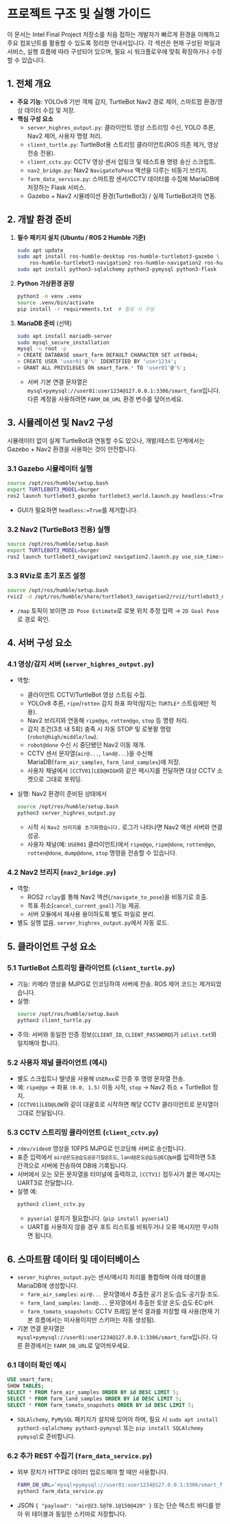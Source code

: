 # 프로젝트 구조 및 실행 가이드

이 문서는 Intel Final Project 저장소를 처음 접하는 개발자가 빠르게 환경을 이해하고 주요 컴포넌트를 활용할 수 있도록 정리한 안내서입니다. 각 섹션은 현재 구성된 파일과 서비스, 실행 흐름에 따라 구성되어 있으며, 필요 시 워크플로우에 맞춰 확장하거나 수정할 수 있습니다.

## 1. 전체 개요
- **주요 기능**: YOLOv8 기반 객체 감지, TurtleBot Nav2 경로 제어, 스마트팜 환경/영상 데이터 수집 및 저장.
- **핵심 구성 요소**
  - `server_highres_output.py`: 클라이언트 영상 스트리밍 수신, YOLO 추론, Nav2 제어, 사용자 명령 처리.
  - `client_turtle.py`: TurtleBot용 스트리밍 클라이언트(ROS 의존 제거, 영상 전송 전용).
  - `client_cctv.py`: CCTV 영상·센서 업링크 및 테스트용 명령 송신 스크립트.
  - `nav2_bridge.py`: Nav2 `NavigateToPose` 액션을 다루는 비동기 브리지.
  - `farm_data_service.py`: 스마트팜 센서/CCTV 데이터를 수집해 MariaDB에 저장하는 Flask 서비스.
  - Gazebo + Nav2 시뮬레이션 환경(TurtleBot3) / 실제 TurtleBot과의 연동.

## 2. 개발 환경 준비
1. **필수 패키지 설치 (Ubuntu / ROS 2 Humble 기준)**
   ```bash
   sudo apt update
   sudo apt install ros-humble-desktop ros-humble-turtlebot3-gazebo \
       ros-humble-turtlebot3-navigation2 ros-humble-navigation2 ros-humble-nav2-bringup
   sudo apt install python3-sqlalchemy python3-pymysql python3-flask
   ```
2. **Python 가상환경 권장**
   ```bash
   python3 -m venv .venv
   source .venv/bin/activate
   pip install -r requirements.txt  # 필요 시 구성
   ```
3. **MariaDB 준비** (선택)
   ```bash
   sudo apt install mariadb-server
   sudo mysql_secure_installation
   mysql -u root -p
   > CREATE DATABASE smart_farm DEFAULT CHARACTER SET utf8mb4;
   > CREATE USER 'user01'@'%' IDENTIFIED BY 'user1234';
   > GRANT ALL PRIVILEGES ON smart_farm.* TO 'user01'@'%';
   ```
   - 서버 기본 연결 문자열은 `mysql+pymysql://user01:user1234@127.0.0.1:3306/smart_farm`입니다. 다른 계정을 사용하려면 `FARM_DB_URL` 환경 변수를 덮어쓰세요.

## 3. 시뮬레이션 및 Nav2 구성
시뮬레이터 없이 실제 TurtleBot과 연동할 수도 있으나, 개발/테스트 단계에서는 Gazebo + Nav2 환경을 사용하는 것이 안전합니다.

### 3.1 Gazebo 시뮬레이터 실행
```bash
source /opt/ros/humble/setup.bash
export TURTLEBOT3_MODEL=burger
ros2 launch turtlebot3_gazebo turtlebot3_world.launch.py headless:=True
```
- GUI가 필요하면 `headless:=True`를 제거합니다.

### 3.2 Nav2 (TurtleBot3 전용) 실행
```bash
source /opt/ros/humble/setup.bash
export TURTLEBOT3_MODEL=burger
ros2 launch turtlebot3_navigation2 navigation2.launch.py use_sim_time:=True map:=/opt/ros/humble/share/turtlebot3_navigation2/map/map.yaml
```

### 3.3 RViz로 초기 포즈 설정
```bash
source /opt/ros/humble/setup.bash
rviz2 -d /opt/ros/humble/share/turtlebot3_navigation2/rviz/turtlebot3_nav2.rviz
```
- `/map` 토픽이 보이면 `2D Pose Estimate`로 로봇 위치 추정 입력 → `2D Goal Pose`로 경로 확인.

## 4. 서버 구성 요소
### 4.1 영상/감지 서버 (`server_highres_output.py`)
- 역할:
  - 클라이언트 CCTV/TurtleBot 영상 스트림 수집.
  - YOLOv8 추론, `ripe`/`rotten` 감지 좌표 파악(탐지는 `TURTLE*` 스트림에만 적용).
  - Nav2 브리지와 연동해 `ripe@go`, `rotten@go`, `stop` 등 명령 처리.
  - 감지 조건(3초 내 5회) 충족 시 자동 STOP 및 로봇팔 명령 (`robot@high/middle/low`).
  - `robot@done` 수신 시 중단됐던 Nav2 이동 재개.
  - CCTV 센서 문자열(`air@...`, `land@...`)을 수신해 MariaDB(`farm_air_samples`, `farm_land_samples`)에 저장.
  - 사용자 채널에서 `[CCTV01]LED@HIGH`와 같은 메시지를 전달하면 대상 CCTV 소켓으로 그대로 포워딩.

- 실행: Nav2 환경이 준비된 상태에서
  ```bash
  source /opt/ros/humble/setup.bash
  python3 server_highres_output.py
  ```
  - 시작 시 `Nav2 브리지를 초기화했습니다.` 로그가 나타나면 Nav2 액션 서버와 연결 성공.
  - 사용자 채널(예: `USER01` 클라이언트)에서 `ripe@go`, `ripe@done`, `rotten@go`, `rotten@done`, `dump@done`, `stop` 명령을 전송할 수 있습니다.

### 4.2 Nav2 브리지 (`nav2_bridge.py`)
- 역할:
  - ROS2 `rclpy`를 통해 Nav2 액션(`/navigate_to_pose`)을 비동기로 호출.
  - 목표 취소(`cancel_current_goal`) 기능 제공.
  - 서버 모듈에서 재사용 용이하도록 별도 파일로 분리.
- 별도 실행 없음. `server_highres_output.py`에서 자동 로드.

## 5. 클라이언트 구성 요소
### 5.1 TurtleBot 스트리밍 클라이언트 (`client_turtle.py`)
- 기능: 카메라 영상을 MJPG로 인코딩하여 서버에 전송. ROS 제어 코드는 제거되었습니다.
- 실행:
  ```bash
  source /opt/ros/humble/setup.bash
  python3 client_turtle.py
  ```
- 주의: 서버와 동일한 인증 정보(`CLIENT_ID`, `CLIENT_PASSWORD`)가 `idlist.txt`와 일치해야 합니다.

### 5.2 사용자 채널 클라이언트 (예시)
- 별도 스크립트나 텔넷을 사용해 `USERxx`로 인증 후 명령 문자열 전송.
- 예: `ripe@go` → 좌표 `(0.0, 1.5)` 이동 시작, `stop` → Nav2 취소 + TurtleBot 정지.
- `[CCTV01]LED@LOW`와 같이 대괄호로 시작하면 해당 CCTV 클라이언트로 문자열이 그대로 전달됩니다.

### 5.3 CCTV 스트리밍 클라이언트 (`client_cctv.py`)
- `/dev/video0` 영상을 10FPS MJPG로 인코딩해 서버로 송신합니다.
- 표준 입력에서 `air@온도@습도@공기질@조도`, `land@온도@습도@EC@pH`를 입력하면 5초 간격으로 서버에 전송하여 DB에 기록됩니다.
- 서버에서 오는 모든 문자열을 터미널에 출력하고, `[CCTV1]` 접두사가 붙은 메시지는 UART3로 전달합니다.
- 실행 예:
  ```bash
  python3 client_cctv.py
  ```
  - `pyserial` 설치가 필요합니다. (`pip install pyserial`)
  - UART를 사용하지 않을 경우 포트 리스트를 비워두거나 오류 메시지만 무시하면 됩니다.

## 6. 스마트팜 데이터 및 데이터베이스
- `server_highres_output.py`는 센서/메시지 처리를 통합하며 아래 테이블을 MariaDB에 생성합니다.
  - `farm_air_samples`: `air@...` 문자열에서 추출한 공기 온도·습도·공기질·조도.
  - `farm_land_samples`: `land@...` 문자열에서 추출한 토양 온도·습도·EC·pH.
  - `farm_tomato_snapshots`: CCTV 프레임 분석 결과를 저장할 때 사용(현재 기본 흐름에서는 미사용이지만 스키마는 자동 생성됨).
- 기본 연결 문자열은 `mysql+pymysql://user01:user1234@127.0.0.1:3306/smart_farm`입니다. 다른 환경에서는 `FARM_DB_URL`로 덮어씌우세요.

### 6.1 데이터 확인 예시
```sql
USE smart_farm;
SHOW TABLES;
SELECT * FROM farm_air_samples ORDER BY id DESC LIMIT 5;
SELECT * FROM farm_land_samples ORDER BY id DESC LIMIT 5;
SELECT * FROM farm_tomato_snapshots ORDER BY id DESC LIMIT 5;
```
- `SQLAlchemy`, `PyMySQL` 패키지가 설치돼 있어야 하며, 필요 시 `sudo apt install python3-sqlalchemy python3-pymysql` 또는 `pip install SQLAlchemy pymysql`로 준비합니다.

### 6.2 추가 REST 수집기 (`farm_data_service.py`)
- 외부 장치가 HTTP로 데이터 업로드해야 할 때만 사용합니다.
  ```bash
  FARM_DB_URL='mysql+pymysql://user01:user1234@127.0.0.1:3306/smart_farm' \
  python3 farm_data_service.py
  ```
- JSON `{ "payload": "air@23.5@70.1@150@420" }` 또는 단순 텍스트 바디를 받아 위 테이블과 동일한 스키마로 저장합니다.
